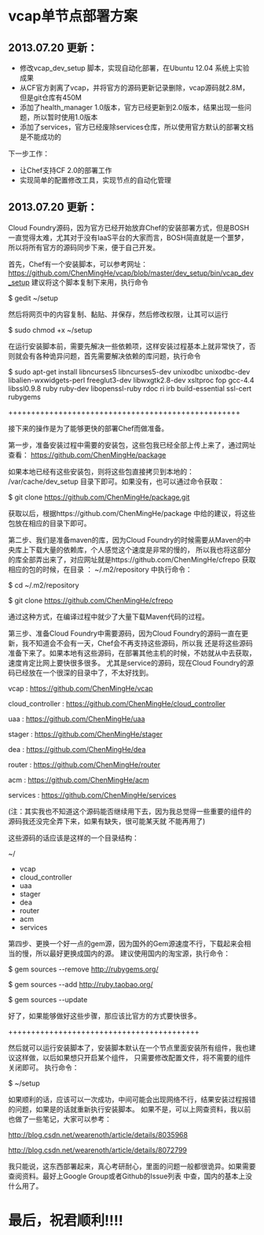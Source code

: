 vcap单节点部署方案
======

2013.07.20 更新：
----
+ 修改vcap_dev_setup 脚本，实现自动化部署，在Ubuntu 12.04 系统上实验成果
+ 从CF官方剥离了vcap，并将官方的源码更新记录删除，vcap源码就2.8M，但是git仓库有450M
+ 添加了health_manager 1.0版本，官方已经更新到2.0版本，结果出现一些问题，所以暂时使用1.0版本
+ 添加了services，官方已经废除services仓库，所以使用官方默认的部署文档是不能成功的

下一步工作：
+ 让Chef支持CF 2.0的部署工作
+ 实现简单的配置修改工具，实现节点的自动化管理


2013.07.20 更新：
----
Cloud Foundry源码，因为官方已经开始放弃Chef的安装部署方式，但是BOSH一直觉得太难，尤其对于没有IaaS平台的大家而言，BOSH简直就是一个噩梦，
所以将所有官方的源码同步下来，便于自己开发。

首先，Chef有一个安装脚本，可以参考网址：https://github.com/ChenMingHe/vcap/blob/master/dev_setup/bin/vcap_dev_setup
建议将这个脚本复制下来用，执行命令

$ gedit ~/setup

然后将网页中的内容复制、黏贴、并保存，然后修改权限，让其可以运行

$ sudo chmod +x ~/setup

在运行安装脚本前，需要先解决一些依赖项，这样安装过程基本上就非常快了，否则就会有各种诡异问题，首先需要解决依赖的库问题，执行命令

$ sudo apt-get install libncurses5 libncurses5-dev unixodbc unixodbc-dev libalien-wxwidgets-perl  freeglut3-dev libwxgtk2.8-dev xsltproc fop gcc-4.4 libssl0.9.8 ruby ruby-dev libopenssl-ruby rdoc ri irb build-essential ssl-cert rubygems

+++++++++++++++++++++++++++++++++++++++++++++++++++

接下来的操作是为了能够更快的部署Chef而做准备。

第一步，准备安装过程中需要的安装包，这些包我已经全部上传上来了，通过网址查看：     https://github.com/ChenMingHe/package

如果本地已经有这些安装包，则将这些包直接拷贝到本地的： /var/cache/dev_setup  目录下即可。如果没有，也可以通过命令获取：

$ git clone https://github.com/ChenMingHe/package.git 

获取以后，根据https://github.com/ChenMingHe/package 中给的建议，将这些包放在相应的目录下即可。

第二步、我们是准备maven的库，因为Cloud Foundry的时候需要从Maven的中央库上下载大量的依赖库，个人感觉这个速度是非常的慢的，
所以我也将这部分的库全部弄出来了，对应网址就是https://github.com/ChenMingHe/cfrepo 获取相应的包的时候，在目录 ： ~/.m2/repository
 中执行命令：

$ cd  ~/.m2/repository

$ git clone https://github.com/ChenMingHe/cfrepo

通过这种方式，在编译过程中就少了大量下载Maven代码的过程。

第三步、准备Cloud Foundry中需要源码，因为Cloud Foundry的源码一直在更新，我不知道会不会有一天，Chef会不再支持这些源码，所以我
还是将这些源码准备下来了。如果本地有这些源码，在部署其他主机的时候，不妨就从中去获取，速度肯定比网上要快很多很多。
尤其是service的源码，现在Cloud Foundry的源码已经放在一个很深的目录中了，不太好找到。

vcap : https://github.com/ChenMingHe/vcap

cloud_controller : https://github.com/ChenMingHe/cloud_controller

uaa : https://github.com/ChenMingHe/uaa

stager : https://github.com/ChenMingHe/stager

dea : https://github.com/ChenMingHe/dea

router : https://github.com/ChenMingHe/router

acm : https://github.com/ChenMingHe/acm

services : https://github.com/ChenMingHe/services

(注：其实我也不知道这个源码能否继续用下去，因为我总觉得一些重要的组件的源码我还没完全弄下来，如果有缺失，很可能某天就
不能再用了)

这些源码的话应该是这样的一个目录结构：

~/
 + vcap 
  + cloud_controller
  + uaa
  + stager 
  + dea
  + router
  + acm
  + services

第四步、更换一个好一点的gem源，因为国外的Gem源速度不行，下载起来会相当的慢，所以最好更换成国内的源。
建议使用国内的淘宝源，执行命令：

$ gem sources --remove http://rubygems.org/

$ gem sources --add http://ruby.taobao.org/

$ gem sources --update

好了，如果能够做好这些步骤，那应该比官方的方式要快很多。

++++++++++++++++++++++++++++++++++++++++++

然后就可以运行安装脚本了，安装脚本默认在一个节点里面安装所有组件，我也建议这样做，以后如果想只开启某个组件，
只需要修改配置文件，将不需要的组件关闭即可。
执行命令：

$ ~/setup

如果顺利的话，应该可以一次成功，中间可能会出现网络不行，结果安装过程报错的问题，如果是的话就重新执行安装脚本。
如果不是，可以上网查资料，我以前也做了一些笔记，大家可以参考：

http://blog.csdn.net/wearenoth/article/details/8035968

http://blog.csdn.net/wearenoth/article/details/8072799


我只能说，这东西部署起来，真心考研耐心，里面的问题一般都很诡异。如果需要查阅资料。最好上Google Group或者Github的Issue列表
中查，国内的基本上没什么用了。

最后，祝君顺利!!!!
====



